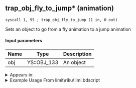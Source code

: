 ## trap_obj_fly_to_jump* (animation)

`syscall 1, 95 ; trap_obj_fly_to_jump (1 in, 0 out)`

Sets an object to go from a fly animation to a jump animation

#### Input parameters
| Name | Type | Description
|------|------|------------
| obj   | YS::OBJ_133   | An object




<details>
	<summary>Appears in:</summary>
| filename | Entity (obj)
|----------|-------------
| limit\riku\limi.bdscript       |           
| limit\simba\limi.bdscript       |           
| obj\B_EX170_LAST\b_ex.bdscript       | ((B) Xemnas (Final))          
| obj\B_EX170_LAST_LV99\b_ex.bdscript       | ((B99) Xemnas (Final) (Limit Cut The World of Nothing)?)          
| obj\M_EX670\m_ex.bdscript       | ((M) Living Bone)          
| obj\N_EX600_BTL\n_ex.bdscript       | ((N) Setzer (BTL) (EX))          
| obj\N_HB630\n_hb.bdscript       | ((N) Sephiroth (HB))          

</details>

<details>
	<summary>Example Usage From limit\riku\limi.bdscript</summary>
```
L3114:
 pushFromFSp 4
 syscall 1, 59 ; trap_obj_is_fly (1 in, 1 out)
 jz L3140
 pushFromFSp 4
 syscall 1, 95 ; trap_obj_fly_to_jump (1 in, 0 out)
 pushFromFSp 4
 pushImm 4
 syscall 1, 179 ; trap_obj_set_fall_motion (2 in, 0 out)
 pushFromFSp 4
 pushImm 5
 syscall 1, 180 ; trap_obj_set_land_motion (2 in, 0 out)
 jmp L3140
```
</details>

